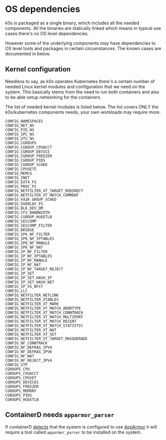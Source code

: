 # OS dependencies

k0s is packaged as a single binary, which includes all the needed components. All the binaries are statically linked which means in typical use cases there's no OS level dependencies.

However some of the underlying components _may_ have dependencies to OS level tools and packages in certain circumstances. The known cases are documented in below.

## Kernel configuration

Needless to say, as k0s operates Kubernetes there's a certain number of needed Linux kernel modules and configuration that we need on the system. This basically stems from the need to run both containers and also to be able setup networking for the containers.

The list of needed kernel modules is listed below. The list covers ONLY the k0s/kubernetes components needs, your own workloads may require more.

```csv
CONFIG_NAMESPACES
CONFIG_NET_NS
CONFIG_PID_NS
CONFIG_IPC_NS
CONFIG_UTS_NS
CONFIG_CGROUPS
CONFIG_CGROUP_CPUACCT
CONFIG_CGROUP_DEVICE
CONFIG_CGROUP_FREEZER
CONFIG_CGROUP_PIDS
CONFIG_CGROUP_SCHED
CONFIG_CPUSETS
CONFIG_MEMCG
CONFIG_INET
CONFIG_EXT4_FS
CONFIG_PROC_FS
CONFIG_NETFILTER_XT_TARGET_REDIRECT
CONFIG_NETFILTER_XT_MATCH_COMMENT
CONFIG_FAIR_GROUP_SCHED
CONFIG_OVERLAY_FS
CONFIG_BLK_DEV_DM
CONFIG_CFS_BANDWIDTH
CONFIG_CGROUP_HUGETLB
CONFIG_SECCOMP
CONFIG_SECCOMP_FILTER
CONFIG_BRIDGE
CONFIG_IP6_NF_FILTER
CONFIG_IP6_NF_IPTABLES
CONFIG_IP6_NF_MANGLE
CONFIG_IP6_NF_NAT
CONFIG_IP_NF_FILTER
CONFIG_IP_NF_IPTABLES
CONFIG_IP_NF_MANGLE
CONFIG_IP_NF_NAT
CONFIG_IP_NF_TARGET_REJECT
CONFIG_IP_SET
CONFIG_IP_SET_HASH_IP
CONFIG_IP_SET_HASH_NET
CONFIG_IP_VS_NFCT
CONFIG_LLC
CONFIG_NETFILTER_NETLINK
CONFIG_NETFILTER_XTABLES
CONFIG_NETFILTER_XT_MARK
CONFIG_NETFILTER_XT_MATCH_ADDRTYPE
CONFIG_NETFILTER_XT_MATCH_CONNTRACK
CONFIG_NETFILTER_XT_MATCH_MULTIPORT
CONFIG_NETFILTER_XT_MATCH_RECENT
CONFIG_NETFILTER_XT_MATCH_STATISTIC
CONFIG_NETFILTER_XT_NAT
CONFIG_NETFILTER_XT_SET
CONFIG_NETFILTER_XT_TARGET_MASQUERADE
CONFIG_NF_CONNTRACK
CONFIG_NF_DEFRAG_IPV4
CONFIG_NF_DEFRAG_IPV6
CONFIG_NF_NAT
CONFIG_NF_REJECT_IPV4
CONFIG_STP
CGROUPS_CPU
CGROUPS_CPUACCT
CGROUPS_CPUSET
CGROUPS_DEVICES
CGROUPS_FREEZER
CGROUPS_MEMORY
CGROUPS_PIDS
CGROUPS_HUGETLB
```

## ContainerD needs `apparmor_parser`

If containerD [detects](https://github.com/containerd/containerd/blob/587fc092598791ab58bfa275958ce20cc5d80783/pkg/apparmor/apparmor_linux.go#L35-L44) that the system is configured to use [AppArmor](https://wiki.ubuntu.com/AppArmor) it will require a tool called `apparmor_parser` to be installed on the system.
